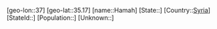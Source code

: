﻿---
location: [35.17,37]
type: City
tags:
- geo/City


SpocWebEntityId: 30739
isDeleted: false
confidential: public

---
[geo-lon::37]
[geo-lat::35.17]
[name::Hamah]
[State::]
[Country::[Syria](geo/Continent/Asia/Syria.md)]
[StateId::]
[Population::]
[Unknown::]

